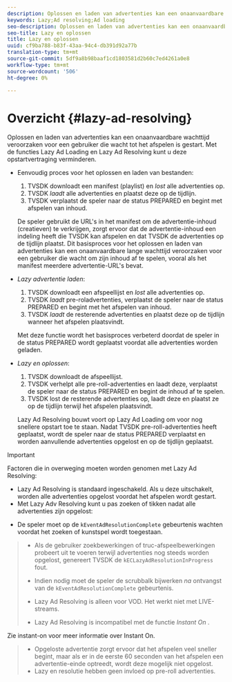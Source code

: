 ```yaml
---
description: Oplossen en laden van advertenties kan een onaanvaardbare wachttijd veroorzaken voor een gebruiker die wacht tot het afspelen is gestart. Met de functies Lazy Ad Loading en Lazy Ad Resolving kunt u deze opstartvertraging verminderen.
keywords: Lazy;Ad resolving;Ad loading
seo-description: Oplossen en laden van advertenties kan een onaanvaardbare wachttijd veroorzaken voor een gebruiker die wacht tot het afspelen is gestart. Met de functies Lazy Ad Loading en Lazy Ad Resolving kunt u deze opstartvertraging verminderen.
seo-title: Lazy en oplossen
title: Lazy en oplossen
uuid: cf9ba788-b83f-43aa-94c4-db391d92a77b
translation-type: tm+mt
source-git-commit: 5df9a8b98baaf1cd1803581d2b60c7ed4261a0e8
workflow-type: tm+mt
source-wordcount: '506'
ht-degree: 0%

---
```



# Overzicht {#lazy-ad-resolving}

Oplossen en laden van advertenties kan een onaanvaardbare wachttijd veroorzaken voor een gebruiker die wacht tot het afspelen is gestart. Met de functies Lazy Ad Loading en Lazy Ad Resolving kunt u deze opstartvertraging verminderen.

* Eenvoudig proces voor het oplossen en laden van bestanden:

   1. TVSDK downloadt een manifest (playlist) en *lost* alle advertenties op.
   1. TVSDK *laadt* alle advertenties en plaatst deze op de tijdlijn.
   1. TVSDK verplaatst de speler naar de status PREPARED en begint met afspelen van inhoud.

   De speler gebruikt de URL&#39;s in het manifest om de advertentie-inhoud (creatieven) te verkrijgen, zorgt ervoor dat de advertentie-inhoud een indeling heeft die TVSDK kan afspelen en dat TVSDK de advertenties op de tijdlijn plaatst. Dit basisproces voor het oplossen en laden van advertenties kan een onaanvaardbare lange wachttijd veroorzaken voor een gebruiker die wacht om zijn inhoud af te spelen, vooral als het manifest meerdere advertentie-URL&#39;s bevat.

* *Lazy advertentie laden*:

   1. TVSDK downloadt een afspeellijst en *lost* alle advertenties op.
   1. TVSDK *laadt* pre-roladvertenties, verplaatst de speler naar de status PREPARED en begint met het afspelen van inhoud.
   1. TVSDK *laadt* de resterende advertenties en plaatst deze op de tijdlijn wanneer het afspelen plaatsvindt.

   Met deze functie wordt het basisproces verbeterd doordat de speler in de status PREPARED wordt geplaatst voordat alle advertenties worden geladen.

* *Lazy en oplossen*:

   1. TVSDK downloadt de afspeellijst.
   1. TVSDK verhelpt alle pre-roll-advertenties en laadt deze, verplaatst de speler naar de status PREPARED en begint de inhoud af te spelen.
   1. TVSDK lost de resterende advertenties op, laadt deze en plaatst ze op de tijdlijn terwijl het afspelen plaatsvindt.

   Lazy Ad Resolving bouwt voort op Lazy Ad Loading om voor nog snellere opstart toe te staan. Nadat TVSDK pre-roll-advertenties heeft geplaatst, wordt de speler naar de status PREPARED verplaatst en worden aanvullende advertenties opgelost en op de tijdlijn geplaatst.

>[!IMPORTANT]
>
>Factoren die in overweging moeten worden genomen met Lazy Ad Resolving:
>
>* Lazy Ad Resolving is standaard ingeschakeld. Als u deze uitschakelt, worden alle advertenties opgelost voordat het afspelen wordt gestart.
>* Met Lazy Adv Resolving kunt u pas zoeken of tikken nadat alle advertenties zijn opgelost:

   >
   >    
   * De speler moet op de `kEventAdResolutionComplete` gebeurtenis wachten voordat het zoeken of kunstspel wordt toegestaan.
   >    * Als de gebruiker zoekbewerkingen of truc-afspeelbewerkingen probeert uit te voeren terwijl advertenties nog steeds worden opgelost, genereert TVSDK de `kECLazyAdResolutionInProgress` fout.
   >    * Indien nodig moet de speler de scrubbalk bijwerken *na* ontvangst van de `kEventAdResolutionComplete` gebeurtenis.
>
>* Lazy Ad Resolving is alleen voor VOD. Het werkt niet met LIVE-streams.
>* Lazy Ad Resolving is incompatibel met de functie *Instant On* .

>
>  

Zie instant-on voor meer informatie over Instant On.
>
>* Opgeloste advertentie zorgt ervoor dat het afspelen veel sneller begint, maar als er in de eerste 60 seconden van het afspelen een advertentie-einde optreedt, wordt deze mogelijk niet opgelost.
>* Lazy en resolutie hebben geen invloed op pre-roll advertenties.
